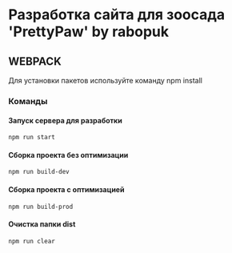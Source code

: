 # Разработка сайта для зоосада 'PrettyPaw' by rabopuk


## WEBPACK
Для установки пакетов используйте команду npm install

### Команды
#### Запуск сервера для разработки
```shell
npm run start
```
#### Сборка проекта без оптимизации
```shell
npm run build-dev
```
#### Сборка проекта с оптимизацией
```shell
npm run build-prod
```
#### Очистка папки dist
```shell
npm run clear
```